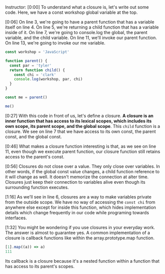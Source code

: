 Instructor: [0:00] To understand what a closure is, let's write out some code. Here, we have a const workshop global variable at the top.

[0:06] On line 3, we're going to have a parent function that has a variable itself on line 4. On line 5, we're returning a child function that has a variable inside of it. On line 7, we're going to console.log the global, the parent variable, and the child variable. On line 11, we'll invoke our parent function. On line 13, we're going to invoke our me variable.

```js
const workshop = 'JavaScript'

function parent() {
  const par = 'tyler'
  return function child() {
    const chi = 'clark'
    console.log(workshop, par, chi)
  }
}

const me = parent()

me()
```

[0:27] With this code in front of us, let's define a closure. **A closure is an inner function that has access to its lexical scopes, which includes its own scope, its parent scope, and the global scope**. This `child` function is a closure. We see on line 7 that we have access to its own const, the parent const, and the global const.

[0:46] What makes a closure function interesting is that, as we see on line 11, even though we execute parent function, our closure function still retains access to the parent's const.

[0:56] Closures do not close over a value. They only close over variables. In other words, if the global const value changes, a child function reference to it will change as well. It doesn't memorize the connection at alter time. Closures just keep their connection to variables alive even though its surrounding function executes.

[1:16] As we'll see in line 6, closures are a way to make variables private from the outside scope. We have no way of accessing the `const chi` from anywhere else except for inside this function, which hides implementation details which change frequently in our code while programing towards interfaces.

[1:32] You might be wondering if you use closures in your everyday work. The answer is almost to guarantee yes. A common implementation of a closure is callback functions like within the array.prototype.map function. 

```js
[1].map((a)) => a)
111
```

Its callback is a closure because it's a nested function within a function that has access to its parent's scopes.
